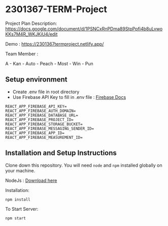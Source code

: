 # 2301367-TERM-Project

Project Plan Description:
<https://docs.google.com/document/d/1PSNCxRnPDma89StpPpfi4b8uLvwoKKs7M4R_WKJKiU4/edit>

Demo : https://2301367termproject.netlify.app/

Team Member :

A - Kan - Auto - Peach - Most - Win - Pun


## Setup environment

- Create .env file in root directory
- Use Firebase API Key to fill in .env file : [Firebase Docs](https://firebase.google.com/docs/projects/api-keys)

```.env
REACT_APP_FIREBASE_API_KEY=
REACT_APP_FIREBASE_AUTH_DOMAIN=
REACT_APP_FIREBASE_DATABASE_URL=
REACT_APP_FIREBASE_PROJECT_ID=
REACT_APP_FIREBASE_STORAGE_BUCKET=
REACT_APP_FIREBASE_MESSAGING_SENDER_ID=
REACT_APP_FIREBASE_APP_ID=
REACT_APP_FIREBASE_MEASUREMENT_ID=
```

## Installation and Setup Instructions

Clone down this repository. You will need `node` and `npm` installed globally on your machine.

NodeJs : [Download here](https://nodejs.org/en/download)

Installation:

`npm install`

To Start Server:

`npm start`
